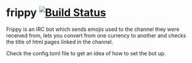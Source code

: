 # frippy [![Build Status](https://travis-ci.org/Mavulp/frippy.svg?branch=master)](https://travis-ci.org/Mavulp/frippy)
Frippy is an IRC bot which sends emojis used to the channel they were received from,
lets you convert from one currency to another and checks the title of html pages
linked in the channel.  

Check the config.toml file to get an idea of how to set the bot up.
